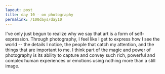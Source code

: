 ```yaml
---
layout: post
title: day 10 - on photography
permalink: /100days/day10
---
```


I've only just begun to realize why we say that art is a form of self-expression. Through photography, I feel like I get to express how I see the world -- the details I notice, the people that catch my attention, and the things that are important to me. I think part of the magic and power of photography is its ability to capture and convey such rich, powerful and complex human experiences or emotions using nothing more than a still image.
